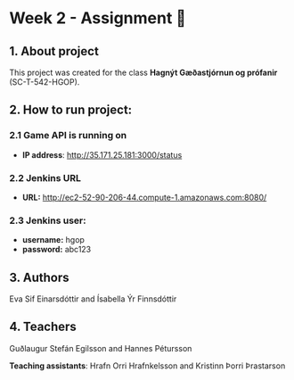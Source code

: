 # Week 2 - Assignment :cherry_blossom:

## 1. About project

This project was created for the class **Hagnýt Gæðastjórnun og prófanir** (SC-T-542-HGOP).

## 2. How to run project:

### 2.1 Game API is running on

- **IP address**: http://35.171.25.181:3000/status

### 2.2 Jenkins URL

- **URL:** http://ec2-52-90-206-44.compute-1.amazonaws.com:8080/

### 2.3 Jenkins user:

- **username:** hgop
- **password:** abc123

## 3. Authors

Eva Sif Einarsdóttir and Ísabella Ýr Finnsdóttir

## 4. Teachers

Guðlaugur Stefán Egilsson and Hannes Pétursson

**Teaching assistants**:
Hrafn Orri Hrafnkelsson and Kristinn Þorri Þrastarson

